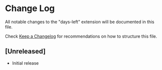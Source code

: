 # Change Log

All notable changes to the "days-left" extension will be documented in this file.

Check [Keep a Changelog](http://keepachangelog.com/) for recommendations on how to structure this file.

## [Unreleased]

- Initial release